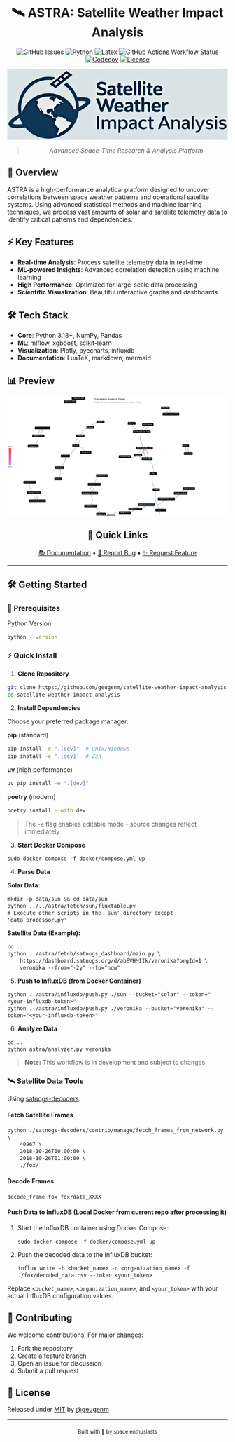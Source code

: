 <div align="center">

# 🛰️ ASTRA: Satellite Weather Impact Analysis

[![GitHub Issues](https://img.shields.io/github/issues/geugenm/satellite-weather-impact-analysis?style=for-the-badge&color=171b20&labelColor=171b20)](https://github.com/geugenm/satellite-weather-impact-analysis/issues)
[![Python](https://img.shields.io/badge/python-3.13+-171b20?style=for-the-badge&logo=python&logoColor=38bdae&labelColor=171b20)](https://www.python.org/downloads/)
[![Latex](https://img.shields.io/badge/LuaTeX-ready-171b20?style=for-the-badge&logo=latex&logoColor=38bdae&labelColor=171b20)](https://www.latex-project.org/)
[![GitHub Actions Workflow Status](https://img.shields.io/github/actions/workflow/status/geugenm/satellite-weather-impact-analysis/pytests_and_formatting.yml?style=for-the-badge&labelColor=171b20)](https://github.com/geugenm/satellite-weather-impact-analysis/actions)
[![Codecov](https://img.shields.io/codecov/c/github/geugenm/satellite-weather-impact-analysis?style=for-the-badge&logoColor=38bdae&labelColor=171b20)](https://app.codecov.io/gh/geugenm/satellite-weather-impact-analysis)
[![License](https://img.shields.io/badge/license-MIT-171b20?style=for-the-badge&labelColor=171b20&color=171b20)](license.md)

[![Logo](img/logo.png)](https://github.com/geugenm/satellite-weather-impact-analysis)

> _Advanced Space-Time Research & Analysis Platform_

</div>

## 🚀 Overview

ASTRA is a high-performance analytical platform designed to uncover correlations between space weather patterns and operational satellite systems. Using advanced statistical methods and machine learning techniques, we process vast amounts of solar and satellite telemetry data to identify critical patterns and dependencies.

## ⚡ Key Features

- **Real-time Analysis**: Process satellite telemetry data in real-time
- **ML-powered Insights**: Advanced correlation detection using machine learning
- **High Performance**: Optimized for large-scale data processing
- **Scientific Visualization**: Beautiful interactive graphs and dashboards

## 🛠️ Tech Stack

- **Core**: Python 3.13+, NumPy, Pandas
- **ML**: mlflow, xgboost, scikit-learn
- **Visualization**: Plotly, pyecharts, influxdb
- **Documentation**: LuaTeX, markdown, mermaid

## 📊 Preview

![Analysis Preview](img/preview.png)

<div align="center">

## 🔗 Quick Links

[📚 Documentation](docs) •
[🐛 Report Bug](https://github.com/geugenm/satellite-weather-impact-analysis/issues/new?labels=bug&template=bug-report---.md) •
[✨ Request Feature](https://github.com/geugenm/satellite-weather-impact-analysis/issues/new?labels=enhancement&template=feature-request---.md)

---

</div>

## 🛠️ Getting Started

### 🐍 Prerequisites

Python Version

```bash
python --version
```

### ⚡ Quick Install

1. **Clone Repository**

```bash
git clone https://github.com/geugenm/satellite-weather-impact-analysis.git
cd satellite-weather-impact-analysis
```

2. **Install Dependencies**

Choose your preferred package manager:

**pip** (standard)

```bash
pip install -e ".[dev]"  # Unix/Windows
pip install -e '.[dev]'  # Zsh
```

**uv** (high performance)

```bash
uv pip install -e ".[dev]"
```

**poetry** (modern)

```bash
poetry install --with dev
```

> The `-e` flag enables editable mode - source changes reflect immediately

3. **Start Docker Compose**

```
sudo docker compose -f docker/compose.yml up
```

4. **Parse Data**

**Solar Data:**

```
mkdir -p data/sun && cd data/sun
python ../../astra/fetch/sun/fluxtable.py
# Execute other scripts in the 'sun' directory except 'data_processor.py'
```

**Satellite Data (Example):**

```
cd ..
python ../astra/fetch/satnogs_dashboard/main.py \
    https://dashboard.satnogs.org/d/abEVHMIIk/veronika?orgId=1 \
    veronika --from="-2y" --to="now"
```

5. **Push to InfluxDB (from Docker Container)**

```
python ../astra/influxdb/push.py ./sun --bucket="solar" --token="<your-influxdb-token>"
python ../astra/influxdb/push.py ./veronika --bucket="veronika" --token="<your-influxdb-token>"
```

6. **Analyze Data**

```
cd ..
python astra/analyzer.py veronika
```

> **Note:** This workflow is in development and subject to changes.

### 🛰️ Satellite Data Tools

Using [satnogs-decoders](https://gitlab.com/librespacefoundation/satnogs/satnogs-decoders):

#### Fetch Satellite Frames

```
python ./satnogs-decoders/contrib/manage/fetch_frames_from_network.py \
    40967 \
    2018-10-26T00:00:00 \
    2018-10-26T01:00:00 \
    ./fox/
```

#### Decode Frames

```
decode_frame fox fox/data_XXXX
```

#### Push Data to InfluxDB (Local Docker from current repo after processing it)

1. Start the InfluxDB container using Docker Compose:

    ```
    sudo docker compose -f docker/compose.yml up
    ```

2. Push the decoded data to the InfluxDB bucket:

    ```
    influx write -b <bucket_name> -o <organization_name> -f ./fox/decoded_data.csv --token <your_token>
    ```

Replace `<bucket_name>`, `<organization_name>`, and `<your_token>` with your actual InfluxDB configuration values.

## 🤝 Contributing

We welcome contributions! For major changes:

1. Fork the repository
2. Create a feature branch
3. Open an issue for discussion
4. Submit a pull request

## 📜 License

Released under [MIT](license.md) by [@geugenm](https://github.com/geugenm)

<div align="center">

---

<sub>Built with 💫 by space enthusiasts</sub>

</div>

